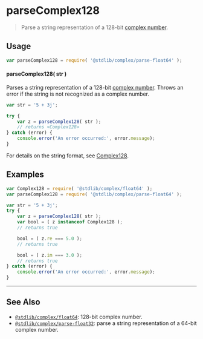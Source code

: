 <!--

@license Apache-2.0

Copyright (c) 2024 The Stdlib Authors.

Licensed under the Apache License, Version 2.0 (the "License");
you may not use this file except in compliance with the License.
You may obtain a copy of the License at

    http://www.apache.org/licenses/LICENSE-2.0

Unless required by applicable law or agreed to in writing, software
distributed under the License is distributed on an "AS IS" BASIS,
WITHOUT WARRANTIES OR CONDITIONS OF ANY KIND, either express or implied.
See the License for the specific language governing permissions and
limitations under the License.

-->

# parseComplex128

> Parse a string representation of a 128-bit [complex number][@stdlib/complex/float64].

<!-- Section to include introductory text. Make sure to keep an empty line after the intro `section` element and another before the `/section` close. -->

<section class="intro">

</section>

<!-- /.intro -->

<!-- Package usage documentation. -->

<section class="usage">

## Usage

```javascript
var parseComplex128 = require( '@stdlib/complex/parse-float64' );
```

#### parseComplex128( str )

Parses a string representation of a 128-bit [complex number][@stdlib/complex/float64]. Throws an error if the string is not recognized as a complex number.


```javascript
var str = '5 + 3j';

try {
    var z = parseComplex128( str );
    // returns <Complex128>
} catch (error) {
    console.error('An error occurred:', error.message);
}
```

For details on the string format, see [Complex128][@stdlib/complex/float64].

</section>

<!-- /.usage -->

<!-- Package usage notes. Make sure to keep an empty line after the `section` element and another before the `/section` close. -->

<section class="notes">

</section>

<!-- /.notes -->

<!-- Package usage examples. -->

<section class="examples">

## Examples

<!-- eslint no-undef: "error" -->

```javascript
var Complex128 = require( '@stdlib/complex/float64' );
var parseComplex128 = require( '@stdlib/complex/parse-float64' );

var str = '5 + 3j';
try {
    var z = parseComplex128( str );
    var bool = ( z instanceof Complex128 );
    // returns true

    bool = ( z.re === 5.0 );
    // returns true

    bool = ( z.im === 3.0 );
    // returns true
} catch (error) {
    console.error('An error occurred:', error.message);
}
```

</section>

<!-- /.examples -->

<!-- Section to include cited references. If references are included, add a horizontal rule *before* the section. Make sure to keep an empty line after the `section` element and another before the `/section` close. -->

<section class="references">

</section>

<!-- /.references -->

<!-- Section for related `stdlib` packages. Do not manually edit this section, as it is automatically populated. -->

<section class="related">

* * *

## See Also

-   <span class="package-name">[`@stdlib/complex/float64`][@stdlib/complex/float64]</span><span class="delimiter">: </span><span class="description">128-bit complex number.</span>
-   <span class="package-name">[`@stdlib/complex/parse-float32`][@stdlib/complex/parse-float32]</span><span class="delimiter">: </span><span class="description">parse a string representation of a 64-bit complex number.</span>

</section>

<!-- /.related -->

<!-- Section for all links. Make sure to keep an empty line after the `section` element and another before the `/section` close. -->

<section class="links">

[@stdlib/complex/float64]: https://github.com/stdlib-js/stdlib/tree/develop/lib/node_modules/%40stdlib/complex/float64

<!-- <related-links> -->

[@stdlib/complex/parse-float32]: https://github.com/stdlib-js/stdlib/tree/develop/lib/node_modules/%40stdlib/complex/parse-float32

<!-- </related-links> -->

</section>

<!-- /.links -->
